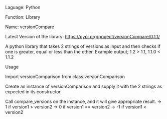 Laguage: Python

Function: Library

Name: versionCompare

Latest Version of the library: https://pypi.org/project/versionCompare/0.1.1/

A python library that takes 2 strings of versions as input and then checks if one is greater, equal or less than the other. Example output; 1.2 > 1.1, 1.1.0 < 1.1.2

Usage

Import versionComparison from class versionComparison

Create an instance of versionComparison and supply it with the 2 strings as expected in its constructor.

Call compare_versions on the instance, and it will give appropriate result.
-> 1 if version1 > version2
-> 0 if version1 == version2
-> -1 if version1 < version2
